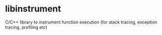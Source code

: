 # libinstrument
C/C++ library to instrument function execution (for stack tracing, exception tracing, profiling etc)
